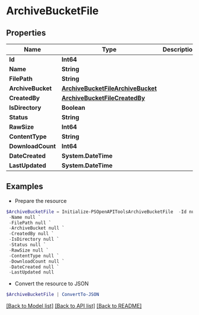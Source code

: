 # ArchiveBucketFile
## Properties

Name | Type | Description | Notes
------------ | ------------- | ------------- | -------------
**Id** | **Int64** |  | [optional] 
**Name** | **String** |  | [optional] 
**FilePath** | **String** |  | [optional] 
**ArchiveBucket** | [**ArchiveBucketFileArchiveBucket**](ArchiveBucketFileArchiveBucket.md) |  | [optional] 
**CreatedBy** | [**ArchiveBucketFileCreatedBy**](ArchiveBucketFileCreatedBy.md) |  | [optional] 
**IsDirectory** | **Boolean** |  | [optional] 
**Status** | **String** |  | [optional] 
**RawSize** | **Int64** |  | [optional] 
**ContentType** | **String** |  | [optional] 
**DownloadCount** | **Int64** |  | [optional] 
**DateCreated** | **System.DateTime** |  | [optional] 
**LastUpdated** | **System.DateTime** |  | [optional] 

## Examples

- Prepare the resource
```powershell
$ArchiveBucketFile = Initialize-PSOpenAPIToolsArchiveBucketFile  -Id null `
 -Name null `
 -FilePath null `
 -ArchiveBucket null `
 -CreatedBy null `
 -IsDirectory null `
 -Status null `
 -RawSize null `
 -ContentType null `
 -DownloadCount null `
 -DateCreated null `
 -LastUpdated null
```

- Convert the resource to JSON
```powershell
$ArchiveBucketFile | ConvertTo-JSON
```

[[Back to Model list]](../README.md#documentation-for-models) [[Back to API list]](../README.md#documentation-for-api-endpoints) [[Back to README]](../README.md)

